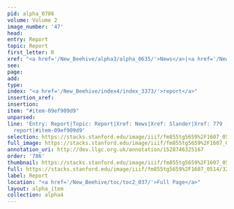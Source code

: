 ```yaml
---
pid: alpha_0786
volume: Volume 2
image_number: '47'
head: 
entry: Report
topic: Report
first_letter: R
xref: "<a href='/New_Beehive/alpha3/alpha_0635/'>News</a>|<a href='/New_Beehive/alpha4/alpha_0876/'>Slander</a>"
see: 
page: 
add: 
type: 
index: "<a href='/New_Beehive/index4/index_3373/'>report</a>"
insertion_xref: 
insertion: 
item: "#item-09ef909d9"
unparsed: 
line: 'Entry: Report|Topic: Report|Xref: News|Xref: Slander|Xref: 779 [PAGE_MISSING]|Index:
  report|#item-09ef909d9'
selection: https://stacks.stanford.edu/image/iiif/fm855tg5659%2F1607_0514/327,2272,3015,426/full/0/default.jpg
full_image: https://stacks.stanford.edu/image/iiif/fm855tg5659%2F1607_0514/full/full/0/default.jpg
annotation_uri: http://dev.llgc.org.uk/annotation/1528746325167
order: '786'
thumbnail: https://stacks.stanford.edu/image/iiif/fm855tg5659%2F1607_0514/327,2272,600,180/250,/0/default.jpg
full: https://stacks.stanford.edu/image/iiif/fm855tg5659%2F1607_0514/327,2272,3015,426/full/0/default.jpg
label: Report
location: "<a href='/New_Beehive/toc/toc2_037/'>Full Page</a>"
layout: alpha_item
collection: alpha4
---
```

